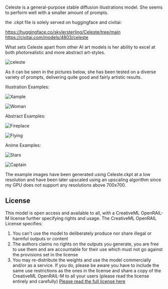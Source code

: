 Celeste is a general-purpose stable diffusion illustrations model. She seems to perform well with a smaller amount of prompts.

the .ckpt file is solely served on huggingface and civitai: 

https://huggingface.co/skylersterling/Celeste/tree/main
https://civitai.com/models/4803/celeste

What sets Celeste apart from other AI art models is her ability to excel at both photorealistic and more abstract art-styles.

![celeste](https://huggingface.co/skylersterling/Celeste/resolve/main/images/6.png)

As it can be seen in the pictures below, she has been tested on a diverse variety of prompts, delivering quite good and fairly artistic results.

Illustration Examples:

![Xample](https://huggingface.co/skylersterling/Celeste/resolve/main/images/4.png)

![Woman](https://huggingface.co/skylersterling/Celeste/resolve/main/images/5.png)


Abstract Examples:

![Fireplace](https://huggingface.co/skylersterling/Celeste/resolve/main/images/3.png)

![Flying](https://huggingface.co/skylersterling/Celeste/resolve/main/images/2.png)

Anime Examples:

![Stars](https://huggingface.co/skylersterling/Celeste/resolve/main/images/1.png)

![Captain](https://huggingface.co/skylersterling/Celeste/resolve/main/images/7.png)


The example images have been generated using Celeste.ckpt at a low resolution and have been later upscaled using an upscaling algorithm since my
GPU does not support any resolutions above 700x700.

## License

This model is open access and available to all, with a CreativeML OpenRAIL-M license further specifying rights and usage.
The CreativeML OpenRAIL License specifies: 

1. You can't use the model to deliberately produce nor share illegal or harmful outputs or content 
2. The authors claims no rights on the outputs you generate, you are free to use them and are accountable for their use which must not go against the provisions set in the license
3. You may re-distribute the weights and use the model commercially and/or as a service. If you do, please be aware you have to include the same use restrictions as the ones in the license and share a copy of the CreativeML OpenRAIL-M to all your users (please read the license entirely and carefully)
[Please read the full license here](https://huggingface.co/spaces/CompVis/stable-diffusion-license)
